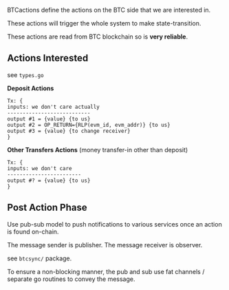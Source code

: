 BTCactions define the actions on the BTC side that we are interested in.

These actions will trigger the whole system to make state-transition.

These actions are read from BTC blockchain so is **very reliable**.

## Actions Interested

see `types.go`

**Deposit Actions**

```
Tx: {
inputs: we don't care actually
---------------------------
output #1 = {value} {to us}
output #2 = OP_RETURN={RLP(evm_id, evm_addr)} {to us}
output #3 = {value} {to change receiver}
}

```

**Other Transfers Actions** (money transfer-in other than deposit)
```
Tx: {
inputs: we don't care
------------------------
output #? = {value} {to us}
}
```

## Post Action Phase

Use pub-sub model to push notifications to various services once an action is found on-chain.

The message sender is publisher. The message receiver is observer.

see `btcsync/` package.

To ensure a non-blocking manner, the pub and sub use fat channels / separate go routines to convey the message.
